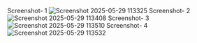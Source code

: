 Screenshot- 1
![Screenshot 2025-05-29 113325](https://github.com/user-attachments/assets/8dacc4f2-bbb5-4a4b-a1c3-b8850c08d463)
Screenshot- 2
![Screenshot 2025-05-29 113408](https://github.com/user-attachments/assets/f9b5a520-b9a1-46dd-9fad-930744b75f73)
Screenshot- 3
![Screenshot 2025-05-29 113510](https://github.com/user-attachments/assets/76b07e2d-4873-4f30-8af6-e327557ffeec)
Screenshot- 4
![Screenshot 2025-05-29 113532](https://github.com/user-attachments/assets/329e9754-42a8-4530-ac53-ce331ec3151f)
